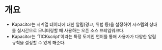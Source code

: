 # 개요
* Kapacitor는 시계열 데이터에 대한 알림(경고, 위험 등)을 설정하여 시스템의 상태를 실시간으로 모니터링할 때 사용하는 오픈 소스 프레임워크다.
* Kapacitor는 'TICKscript'이라는 특정 도메인 언어를 통해 사용자가 다양한 알림 규칙을 설정할 수 있게 해준다. 
